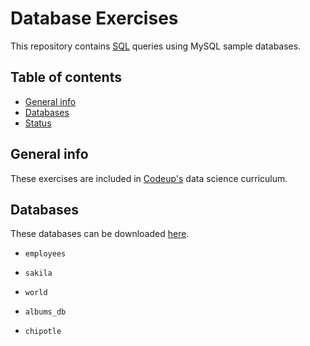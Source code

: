 # Database Exercises
This repository contains [SQL](https://www.mysql.com/) queries using MySQL sample databases.

## Table of contents
* [General info](#general-info)
* [Databases](#Databases)
* [Status](#status)

## General info
These exercises are included in [Codeup's](https://www.codeup.com/) data science curriculum.

## Databases
These databases can be downloaded [here](https://dev.mysql.com/doc/index-other.html).
* `employees`
> 
* `sakila`
>
* `world`
>
* `albums_db`
> 
* `chipotle`
> 
